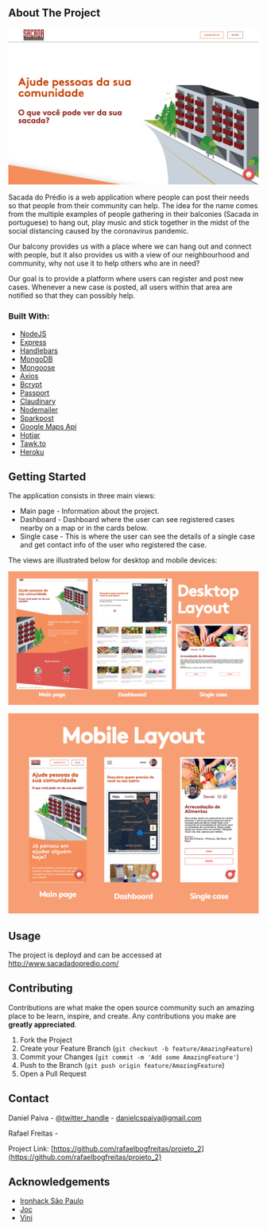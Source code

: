 <!-- ABOUT THE PROJECT -->
## About The Project

![Product Name Screen Shot](/public/images/readme/Sacada_Main_Page.png)

Sacada do Prédio is a web application where people can post their needs so that people from their community can help. The idea for the name comes from the multiple examples of people gathering in their balconies (Sacada in portuguese) to hang out, play music and stick together in the midst of the social distancing caused by the coronavirus pandemic.

Our balcony provides us with a place where we can hang out and connect with people, but it also provides us with a view of our neighbourhood and community, why not use it to help others who are in need?

Our goal is to provide a platform where users can register and post new cases. Whenever a new case is posted, all users within that area are notified so that they can possibly help.

### Built With:

* [NodeJS](https://nodejs.org/en/)
* [Express](https://expressjs.com/pt-br/)
* [Handlebars](https://handlebarsjs.com/)
* [MongoDB](https://www.mongodb.com/)
* [Mongoose](https://mongoosejs.com/)
* [Axios](https://github.com/axios/axios)
* [Bcrypt](https://www.npmjs.com/package/bcrypt)
* [Passport](http://www.passportjs.org/)
* [Claudinary](https://cloudinary.com/)
* [Nodemailer](https://nodemailer.com/about/)
* [Sparkpost](https://www.sparkpost.com/)
* [Google Maps Api](https://developers.google.com/?hl=pt-br)
* [Hotjar](https://www.hotjar.com/)
* [Tawk.to](https://www.tawk.to/)
* [Heroku](https://www.heroku.com/)




<!-- GETTING STARTED -->
## Getting Started

The application consists in three main views:

* Main page - Information about the project.
* Dashboard - Dashboard where the user can see registered cases nearby on a map or in the cards below.
* Single case - This is where the user can see the details of a single case and get contact info of the user who registered the case.

The views are illustrated below for desktop and mobile devices:

![Product Name Screen Shot](public/images/readme/Sacada_Readme_Desktop.png)

![Product Name Screen Shot](public/images/readme/Sacada_Readme_Mobile.png)


<!-- USAGE EXAMPLES -->
## Usage

The project is deployd and can be accessed at http://www.sacadadopredio.com/


<!-- CONTRIBUTING -->
## Contributing

Contributions are what make the open source community such an amazing place to be learn, inspire, and create. Any contributions you make are **greatly appreciated**.

1. Fork the Project
2. Create your Feature Branch (`git checkout -b feature/AmazingFeature`)
3. Commit your Changes (`git commit -m 'Add some AmazingFeature'`)
4. Push to the Branch (`git push origin feature/AmazingFeature`)
5. Open a Pull Request



<!-- CONTACT -->
## Contact

Daniel Paiva - [@twitter_handle](https://twitter.com/danielcspaiva) - danielcspaiva@gmail.com

Rafael Freitas - 

Project Link: [https://github.com/rafaelbogfreitas/projeto_2](https://github.com/rafaelbogfreitas/projeto_2)



<!-- ACKNOWLEDGEMENTS -->
## Acknowledgements

* [Ironhack São Paulo](https://www.ironhack.com/br)
* [Joc]()
* [Vini]()


<!-- MARKDOWN LINKS & IMAGES -->
<!-- https://www.markdownguide.org/basic-syntax/#reference-style-links -->
[contributors-shield]: https://img.shields.io/github/contributors/othneildrew/Best-README-Template.svg?style=flat-square
[contributors-url]: https://github.com/othneildrew/Best-README-Template/graphs/contributors
[forks-shield]: https://img.shields.io/github/forks/othneildrew/Best-README-Template.svg?style=flat-square
[forks-url]: https://github.com/othneildrew/Best-README-Template/network/members
[stars-shield]: https://img.shields.io/github/stars/othneildrew/Best-README-Template.svg?style=flat-square
[stars-url]: https://github.com/othneildrew/Best-README-Template/stargazers
[issues-shield]: https://img.shields.io/github/issues/othneildrew/Best-README-Template.svg?style=flat-square
[issues-url]: https://github.com/othneildrew/Best-README-Template/issues
[license-shield]: https://img.shields.io/github/license/othneildrew/Best-README-Template.svg?style=flat-square
[license-url]: https://github.com/othneildrew/Best-README-Template/blob/master/LICENSE.txt
[linkedin-shield]: https://img.shields.io/badge/-LinkedIn-black.svg?style=flat-square&logo=linkedin&colorB=555
[linkedin-url]: https://linkedin.com/in/othneildrew
[product-screenshot]: images/screenshot.png